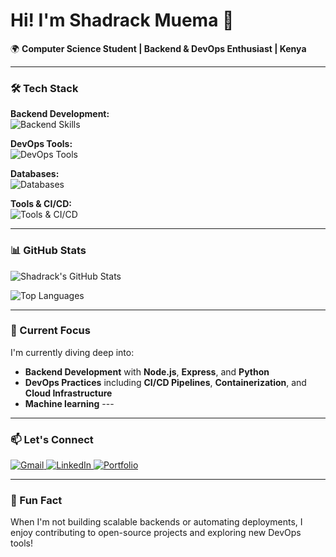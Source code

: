 # Hi! I'm Shadrack Muema 👋

🌍 **Computer Science Student | Backend & DevOps Enthusiast | Kenya**

---

### 🛠️ Tech Stack

**Backend Development:**  
<img src="https://skillicons.dev/icons?i=nodejs,express,java,python" alt="Backend Skills" />

**DevOps Tools:**  
<img src="https://skillicons.dev/icons?i=docker,kubernetes,aws,githubactions,linux" alt="DevOps Tools" />

**Databases:**  
<img src="https://skillicons.dev/icons?i=mysql,mongodb,postgresql" alt="Databases" />

**Tools & CI/CD:**  
<img src="https://skillicons.dev/icons?i=git,vscode,jenkins" alt="Tools & CI/CD" />

---

### 📊 GitHub Stats

![Shadrack's GitHub Stats](https://github-readme-stats.vercel.app/api?username=ShadrackMwema&show_icons=true&theme=radical&hide_border=true)

![Top Languages](https://github-readme-stats.vercel.app/api/top-langs/?username=ShadrackMwema&layout=compact&theme=radical&hide_border=true)

---

### 🌱 Current Focus

I'm currently diving deep into:
- **Backend Development** with **Node.js**, **Express**, and **Python**
- **DevOps Practices** including **CI/CD Pipelines**, **Containerization**, and **Cloud Infrastructure**
- **Machine learning** --- 


---

### 📫 Let's Connect

<div id="badges">
  <a href="mailto:mutinda.shadrack20@gmail.com">
    <img src="https://img.shields.io/badge/Gmail-D14836?style=for-the-badge&logo=gmail&logoColor=white" alt="Gmail" />
  </a>
  <a href="https://www.linkedin.com/in/shadrack-mutinda-2b5813239" target="_blank">
    <img src="https://img.shields.io/badge/LinkedIn-0077B5?style=for-the-badge&logo=linkedin&logoColor=white" alt="LinkedIn" />
  </a>
  <a href="http://shadrack.great-site.net/?i=1" target="_blank">
    <img src="https://img.shields.io/badge/Portfolio-FF5722?style=for-the-badge&logo=todoist&logoColor=white" alt="Portfolio" />
  </a>
</div>

---

### 🚀 Fun Fact

When I'm not building scalable backends or automating deployments, I enjoy contributing to open-source projects and exploring new DevOps tools!
